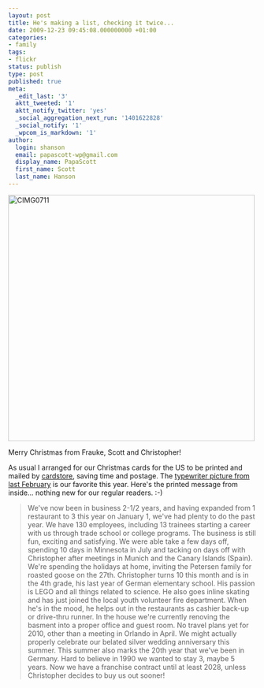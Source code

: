 ```yaml
---
layout: post
title: He's making a list, checking it twice...
date: 2009-12-23 09:45:08.000000000 +01:00
categories:
- family
tags:
- flickr
status: publish
type: post
published: true
meta:
  _edit_last: '3'
  aktt_tweeted: '1'
  aktt_notify_twitter: 'yes'
  _social_aggregation_next_run: '1401622828'
  _social_notify: '1'
  _wpcom_is_markdown: '1'
author:
  login: shanson
  email: papascott-wp@gmail.com
  display_name: PapaScott
  first_name: Scott
  last_name: Hanson
---
```

<p><a href="http://www.flickr.com/photos/51035717986@N01/4193994485" title="View 'CIMG0711' on Flickr.com"><img border="0" width="500" alt="CIMG0711" src="https://farm3.static.flickr.com/2556/4193994485_507d4f8b2c.jpg" /></a></p>
<p>Merry Christmas from Frauke, Scott and Christopher!</p>
<p>As usual I arranged for our Christmas cards for the US to be printed and mailed by <a href="http://www.cardstore.com/">cardstore</a>, saving time and postage. The <a href="https://www.papascott.de/archives/2009/02/18/journalist-christopher/">typewriter picture from last February</a> is our favorite this year. Here's the printed message from inside... nothing new for our regular readers. :-)</p>
<blockquote><p>We've now been in business 2-1/2 years, and having expanded from 1 restaurant to 3 this year on January 1, we've had plenty to do the past year. We have 130 employees, including 13 trainees starting a career with us through trade school or college programs. The business is still fun, exciting and satisfying. We were able take a few days off, spending 10 days in Minnesota in July and tacking on days off with Christopher after meetings in Munich and the Canary Islands (Spain). We're spending the holidays at home, inviting the Petersen family for roasted goose on the 27th. Christopher turns 10 this month and is in the 4th grade, his last year of German elementary school. His passion is LEGO and all things related to science. He also goes inline skating and has just joined the local youth volunteer fire department. When he's in the mood, he helps out in the restaurants as cashier back-up or drive-thru runner. In the house we're currently renoving the basment into a proper office and guest room. No travel plans yet for 2010, other than a meeting in Orlando in April. We might actually properly celebrate our belated silver wedding anniversary this summer. This summer also marks the 20th year that we've been in Germany. Hard to believe in 1990 we wanted to stay 3, maybe 5 years. Now we have a franchise contract until at least 2028, unless Christopher decides to buy us out sooner!</p></blockquote>
